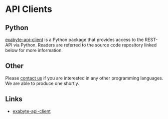 # API Clients

## Python

[exabyte-api-client](#Links) is a Python package that provides access to the REST-API via Python. Readers are referred to the source code repository linked below for more information.

## Other

Please [contact us](//ui/support.md) if you are interested in any other programming languages. We are able to produce one shortly.

## Links

- [exabyte-api-client](https://github.com/Exabyte-io/exabyte-api-client)
